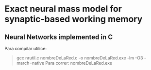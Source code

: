 # Exact neural mass model for synaptic-based working memory
## Neural Networks implemented in C

Para compilar utilice:
> gcc nrutil.c nombreDeLaRed.c -o nombreDeLaRed.exe -lm -O3 -march=native
Para correr:
> nombreDeLaRed.exe
